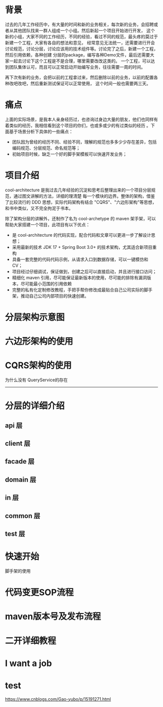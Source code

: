 # 背景

过去的几年工作经历中，有大量的时间和新的业务相关，每次新的业务，会招聘或者从其他团队找来一群人组成一个小组。然后新起一个项目开始进行开发，
这个新的小组，大家不同的工作经历，不同的经验，看过不同的规范，最头疼的莫过于新建一个工程，大家有各自的想法和意见，
经常意见无法统一，还需要进行开会讨论规范，讨论分层，讨论应该用的技术组件等。讨论完了之后，新建一个工程，然后引用依赖，各种创建
分层的package，编写各种Demo文件，最后还需要大家一起去讨论下这个工程是不是合理，哪里需要改改这类的。
一个工程，可以达到团队集体认可，而且可以正常启动开始编写业务，往往需要一周的时间。

再下次有新的业务，会把以前的工程拿过来，然后删除以前的业务，以前的配置各种改吧改吧，然后重新测试保证可以正常使用，
这个时间一般也需要两三天。

# 痛点

上面的实际场景，是我本人亲身经历过，也咨询过身边大量的朋友，他们也同样有着类似的经历，我相信看到这个项目的你们，也或多或少的有过类似的经历
。下面基于场景分析下具体的一些痛点：

- 团队因为曾经的经历不同、经验不同，理解的规范也多多少少存在差异，包括编码规范、分层规范、命名规范等；
- 初始项目时候，缺乏一个好的脚手架模板可以快速开发业务；

# 项目介绍

cool-architecture 是我过去几年经验的沉淀和思考后整理出来的一个项目分层规范，通过图文讲解的方法，详细的理清楚
每一个模块的边界。整体的架构，借鉴了比较流行的 DDD 思想，实际代码架构有结合 "CQRS"、"六边形架构"等思想，
和书中类似，又不完全拘泥于书本。

除了架构分层的讲解外，还制作了名为 cool-archetype 的 maven 架手架，可以帮助大家搭建一个项目，此项目有以下优点：

- 是 cool-architecture 的代码实现，配合代码和文章可以更进一步了解设计思想；
- 采用最新的技术 JDK 17 + Spring Boot 3.0+ 的技术架构，尤其适合新项目重构
- 具备一套完整的代码代码示例，从请求入口到数据存储，可以一键模仿和CV；
- 项目经过仔细调试，保证做到，创建之后可以直接启动，并且进行接口访问；
- 精细化 maven 引用，尽可能保证最新版本的使用，尽可能的排除有漏洞版本，尽可能最小范围的引用依赖
- 完整的私有化定制修改教程，手把手帮你修改成最贴合自己公司实际的脚手架，推动自己公司内部项目的快速创建。

# 分层架构示意图

# 六边形架构的使用

# CQRS架构的使用

为什么没有 QueryService的存在

----

# 分层的详细介绍

## api 层

## client 层

## facade 层

## domain 层

## in 层

## common 层

## test 层

# 快速开始

脚手架的使用
# 代码变更SOP流程

# maven版本号及发布流程

# 二开详细教程

# I want a job


# test
https://www.cnblogs.com/Gao-yubo/p/15191271.html
